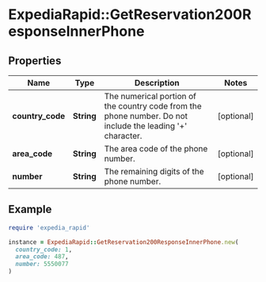 # ExpediaRapid::GetReservation200ResponseInnerPhone

## Properties

| Name | Type | Description | Notes |
| ---- | ---- | ----------- | ----- |
| **country_code** | **String** | The numerical portion of the country code from the phone number. Do not include the leading &#39;+&#39; character. | [optional] |
| **area_code** | **String** | The area code of the phone number. | [optional] |
| **number** | **String** | The remaining digits of the phone number. | [optional] |

## Example

```ruby
require 'expedia_rapid'

instance = ExpediaRapid::GetReservation200ResponseInnerPhone.new(
  country_code: 1,
  area_code: 487,
  number: 5550077
)
```

